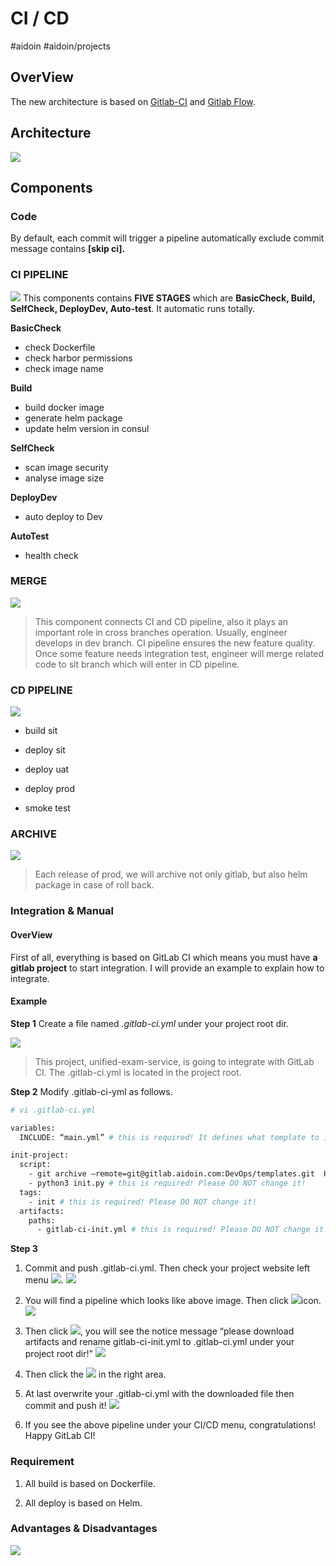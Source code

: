 # CI / CD
#aidoin #aidoin/projects

## OverView
The new architecture is based on  [Gitlab-CI](https://about.gitlab.com/product/continuous-integration/)  and  [Gitlab Flow](https://docs.gitlab.com/ee/workflow/gitlab_flow.html).
## Architecture
![](images/ci-cd-architecture.png)
## Components
### Code
By default, each commit will trigger a pipeline automatically exclude commit message contains **[skip ci].**
### CI PIPELINE
![](images/image2019-8-1_14-6-17.png)
This components contains **FIVE STAGES** which are **BasicCheck, Build, SelfCheck, DeployDev, Auto-test**. It automatic runs totally.

**BasicCheck**
- check Dockerfile
- check harbor permissions
- check image name

**Build**
- build docker image
- generate helm package
- update helm version in consul

**SelfCheck**
- scan image security
- analyse image size

**DeployDev**
- auto deploy to Dev

**AutoTest**
- health check

### MERGE
![](images/image2019-8-1_14-8-4.png)
> This component connects CI and CD pipeline, also it plays an important role in cross branches operation. Usually, engineer develops in dev branch. CI pipeline ensures the new feature quality. Once some feature needs integration test, engineer will merge related code to sit branch which will enter in CD pipeline.

### CD PIPELINE
![](images/image2019-8-1_14-8-58.png)
- build sit

- deploy sit

- deploy uat

- deploy prod

- smoke test

### ARCHIVE

![](images/image2019-8-1_14-9-14.png)

> Each release of prod, we will archive not only gitlab, but also helm package in case of roll back.

### Integration & Manual

#### OverView
First of all, everything is based on GitLab CI which means you must have **a gitlab project** to start integration. I will provide an example to explain how to integrate.
#### Example

**Step 1**
Create a file named *.gitlab-ci.yml* under your project root dir. 

![](images/manual-01.png)
> This project, unified-exam-service, is going to integrate with GitLab CI. The .gitlab-ci.yml is located in the project root.

**Step 2**
Modify .gitlab-ci-yml as follows.
```bash
# vi .gitlab-ci.yml

variables:
  INCLUDE: “main.yml” # this is required! It defines what template to include. At present, we only provide `main.yml` template.

init-project:
  script:
    - git archive —remote=git@gitlab.aidoin.com:DevOps/templates.git  HEAD:gitlab-ci init.py |tar -x # this is required! Please DO NOT change it!
    - python3 init.py # this is required! Please DO NOT change it!
  tags:
    - init # this is required! Please DO NOT change it!
  artifacts:
    paths:
      - gitlab-ci-init.yml # this is required! Please DO NOT change it!
```
**Step 3**
1. Commit and push .gitlab-ci.yml. Then check your project website left menu ![](images/manual-02.png).
![](images/manual-03.png)

2. You will find a pipeline which looks like above image. Then click ![](images/manual-04.png)icon.
![](images/manual-05.png)

3. Then click ![](images/manual-06.png), you will see the notice message “please download artifacts and rename gitlab-ci-init.yml to .gitlab-ci.yml under your project root dir!”
![](images/manual-07.png)

4. Then click the ![](images/manual-08.png) in the right area.

5. At last overwrite your .gitlab-ci.yml with the downloaded file then commit and push it!
![](images/manual-09.png)

6. If you see the above pipeline under your CI/CD menu, congratulations! Happy GitLab CI!

### Requirement

1. All build is based on Dockerfile.

2. All deploy is based on Helm.

### Advantages & Disadvantages

![](images/94DC291F-8E0C-46EB-BAD4-303E27544D25.png)